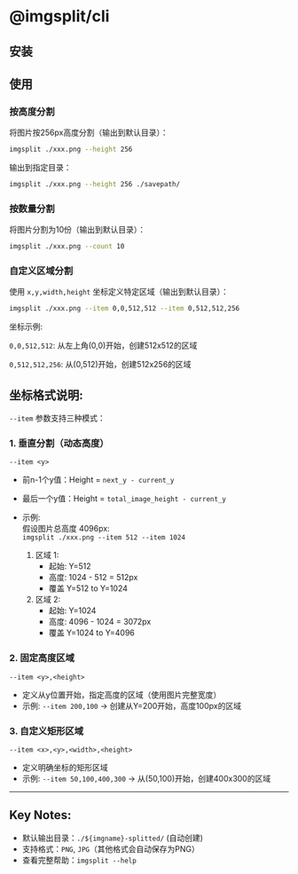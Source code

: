 # @imgsplit/cli

## 安装
<!--@include: ../../guide/cli.md{4,11}-->


## 使用
### 按高度分割
将图片按256px高度分割（输出到默认目录）：
```bash
imgsplit ./xxx.png --height 256
```
输出到指定目录：
```bash
imgsplit ./xxx.png --height 256 ./savepath/
```
### 按数量分割
将图片分割为10份（输出到默认目录）：
```bash
imgsplit ./xxx.png --count 10
```
### 自定义区域分割
使用 `x,y,width,height` 坐标定义特定区域（输出到默认目录）：
```bash
imgsplit ./xxx.png --item 0,0,512,512 --item 0,512,512,256
```
坐标示例:

`0,0,512,512`: 从左上角(0,0)开始，创建512x512的区域

`0,512,512,256`: 从(0,512)开始，创建512x256的区域


## 坐标格式说明:
`--item` 参数支持三种模式：

### 1. 垂直分割（动态高度）
`--item <y>`
- 前n-1个y值：Height = `next_y - current_y`
- 最后一个y值：Height = `total_image_height - current_y`
- 示例:  
  假设图片总高度 4096px:  
  `imgsplit ./xxx.png --item 512 --item 1024`

    1. 区域 1:
        - 起始: Y=512
        - 高度: 1024 - 512 = 512px
        - 覆盖 Y=512 to Y=1024
    2. 区域 2:
        - 起始: Y=1024
        - 高度: 4096 - 1024 = 3072px
        - 覆盖 Y=1024 to Y=4096
### 2. 固定高度区域
`--item <y>,<height>`

- 定义从y位置开始，指定高度的区域（使用图片完整宽度）
- 示例: `--item 200,100` → 创建从Y=200开始，高度100px的区域

### 3. 自定义矩形区域
`--item <x>,<y>,<width>,<height>`

- 定义明确坐标的矩形区域
- 示例: `--item 50,100,400,300` → 从(50,100)开始，创建400x300的区域
---

## Key Notes:

- 默认输出目录：`./${imgname}-splitted/` (自动创建)
- 支持格式：`PNG`, `JPG`（其他格式会自动保存为PNG）
- 查看完整帮助：`imgsplit --help`